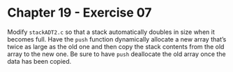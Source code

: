 # Chapter 19 - Exercise 07

Modify `stackADT2.c` so that a stack automatically doubles in size when it
becomes full.  Have the `push` function dynamically allocate a new array that’s
twice as large as the old one and then copy the stack contents from the old
array to the new one.  Be sure to have `push` deallocate the old array once the
data has been copied.

